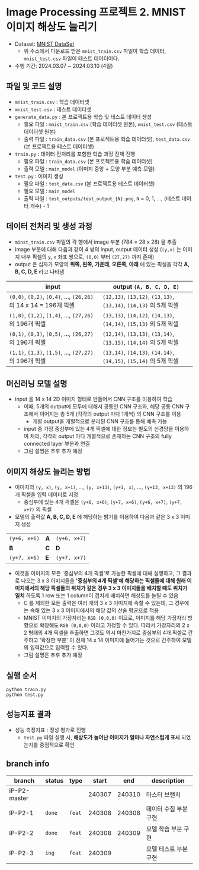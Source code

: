 # Image Processing 프로젝트 2. MNIST 이미지 해상도 늘리기
* Dataset: [MNIST DataSet](https://www.kaggle.com/datasets/oddrationale/mnist-in-csv/data)
  * 위 주소에서 다운로드 받은 ```mnist_train.csv``` 파일이 학습 데이터, ```mnist_test.csv``` 파일이 테스트 데이터이다.
* 수행 기간: 2024.03.07 ~ 2024.03.10 (4일)

## 파일 및 코드 설명
* ```mnist_train.csv``` : 학습 데이터셋
* ```mnist_test.csv``` : 테스트 데이터셋
* ```generate_data.py``` : 본 프로젝트용 학습 및 테스트 데이터 생성
  * 필요 파일 : ```mnist_train.csv``` (학습 데이터셋 원본), ```mnist_test.csv``` (테스트 데이터셋 원본)
  * 출력 파일 : ```train_data.csv``` (본 프로젝트용 학습 데이터셋), ```test_data.csv``` (본 프로젝트용 테스트 데이터셋)
* ```train.py``` : 데이터 전처리를 포함한 학습 과정 전체 진행
  * 필요 파일 : ```train_data.csv``` (본 프로젝트용 학습 데이터셋)
  * 출력 모델 : ```main_model``` (이미지 중앙 + 모양 부분 예측 모델)
* ```test.py``` : 이미지 생성
  * 필요 파일 : ```test_data.csv``` (본 프로젝트용 테스트 데이터셋)
  * 필요 모델 : ```main_model```
  * 출력 파일 : ```test_outputs/test_output_{N}.png```, ```N``` = 0, 1, ..., (테스트 데이터 개수) - 1

## 데이터 전처리 및 생성 과정
* ```minst_train.csv``` 파일의 각 행에서 image 부분 (784 = 28 x 28) 을 추출
* image 부분에 대해 다음과 같이 4 쌍의 input, output 데이터 생성 (```(y,x)``` 는 이미지 내부 픽셀의 ```y```, ```x``` 좌표 쌍으로, ```(0,0)``` 부터 ```(27,27)``` 까지 존재)
* output 은 십자가 모양의 **위쪽, 왼쪽, 가운데, 오른쪽, 아래** 에 있는 픽셀을 각각 **A, B, C, D, E** 라고 나타냄

|input|output ```(A, B, C, D, E)```|
|---|---|
|```(0,0)```, ```(0,2)```, ```(0,4)```, ..., ```(26,26)``` 의 14 x 14 = 196개 픽셀|```(12,13)```, ```(13,12)```, ```(13,13)```, ```(13,14)```, ```(14,13)``` 의 5개 픽셀|
|```(1,0)```, ```(1,2)```, ```(1,4)```, ..., ```(27,26)``` 의 196개 픽셀|```(13,13)```, ```(14,12)```, ```(14,13)```, ```(14,14)```, ```(15,13)``` 의 5개 픽셀|
|```(0,1)```, ```(0,3)```, ```(0,5)```, ..., ```(26,27)``` 의 196개 픽셀|```(12,14)```, ```(13,13)```, ```(13,14)```, ```(13,15)```, ```(14,14)``` 의 5개 픽셀|
|```(1,1)```, ```(1,3)```, ```(1,5)```, ..., ```(27,27)``` 의 196개 픽셀|```(13,14)```, ```(14,13)```, ```(14,14)```, ```(14,15)```, ```(15,14)``` 의 5개 픽셀|

## 머신러닝 모델 설명
* input 을 14 x 14 2D 이미지 형태로 만들어서 CNN 구조를 이용하여 학습
  * 이때, 5개의 output에 모두에 대해서 공통인 CNN 구조와, 해당 공통 CNN 구조에서 이어지는 총 5개 (각각의 output 마다 1개씩) 의 CNN 구조를 이용
    * 개별 output을 개별적으로 분리된 CNN 구조를 통해 예측 가능
  * input 중 가장 중심부에 있는 4개 픽셀에 대한 정보는 별도의 신경망을 이용하여 처리, 각각의 output 마다 개별적으로 존재하는 CNN 구조의 fully connected layer 부분과 연결
  * 그림 설명은 추후 추가 예정

## 이미지 해상도 늘리는 방법
* 이미지의 ```(y, x)```, ```(y, x+1)```, ..., ```(y, x+13)```, ```(y+1, x)```, ..., ```(y+13, x+13)``` 의 196개 픽셀을 입력 데이터로 지정
  * 중심부에 있는 4개 픽셀은 ```(y+6, x+6)```, ```(y+7, x+6)```, ```(y+6, x+7)```, ```(y+7, x+7)``` 의 픽셀
* 모델의 출력값 **A, B, C, D, E** 에 해당하는 밝기를 이용하여 다음과 같은 3 x 3 이미지 생성

||||
|---|---|---|
|```(y+6, x+6)```|**A**|```(y+6, x+7)```|
|**B**|**C**|**D**|
|```(y+7, x+6)```|**E**|```(y+7, x+7)```|

* 이것을 이미지의 모든 '중심부의 4개 픽셀'로 가능한 픽셀에 대해 실행하고, 그 결과로 나오는 3 x 3 이미지들을 **'중심부의 4개 픽셀'에 해당하는 픽셀들에 대해 원래 이미지에서의 해당 픽셀들의 위치가 같은 경우 3 x 3 이미지들을 배치할 때도 위치가 일치** 하도록 1 row 또는 1 column이 겹치게 배치하면 해상도를 늘릴 수 있음
  * C 를 제외한 모든 출력은 여러 개의 3 x 3 이미지에 속할 수 있는데, 그 경우에는 속해 있는 3 x 3 이미지에서의 해당 값의 산술 평균으로 적용
  * MNIST 이미지의 가장자리는 ```RGB (0,0,0)``` 이므로, 이미지를 해당 가장자리 방향으로 확장해도 ```RGB (0,0,0)``` 이라고 가정할 수 있다. 따라서 가장자리의 2 x 2 형태의 4개 픽셀을 추출하면 그것도 역시 마찬가지로 중심부의 4개 픽셀로 간주하고 '확장한 부분' 이 전체 14 x 14 이미지에 들어가는 것으로 간주하여 모델의 입력값으로 입력할 수 있다.
  * 그림 설명은 추후 추가 예정

## 실행 순서
```
python train.py
python test.py
```

## 성능지표 결과
* 성능 측정지표 : 정성 평가로 진행
  * ```test.py``` 파일 실행 시, **해상도가 늘어난 이미지가 얼마나 자연스럽게 표시** 되었는지를 중점적으로 확인

## branch info
|branch|status|type|start|end|description|
|---|---|---|---|---|---|
|IP-P2-master|||240307|240310|마스터 브랜치|
|IP-P2-1|```done```|```feat```|240308|240308|데이터 수집 부분 구현|
|IP-P2-2|```done```|```feat```|240308|240309|모델 학습 부분 구현|
|IP-P2-3|```ing```|```feat```|240309||모델 테스트 부분 구현|